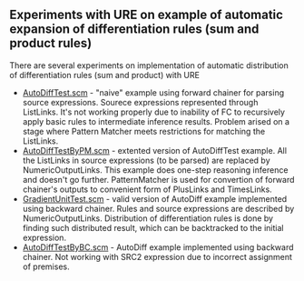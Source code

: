 ## Experiments with URE on example of automatic expansion of differentiation rules (sum and product rules)  

There are several experiments on implementation of automatic distribution of differentiation rules (sum and product) with URE

* [AutoDiffTest.scm](AutoDiffTest.scm)  - "naive" example using forward chainer for parsing source expressions. Sourece expressions represented through ListLinks.  It's not working properly due to inability of FC to recursively apply basic rules to intermediate inference results. Problem arised on a stage where Pattern Matcher meets restrictions for matching the ListLinks. 
* [AutoDiffTestByPM.scm](AutoDiffTestByPM.scm)  - extented version of AutoDiffTest example. All the ListLinks in source expressions (to be parsed) are replaced by NumericOutputLinks. This example does one-step reasoning inference and doesn't go further. PatternMatcher is used for convertion of forward chainer's outputs to convenient form of PlusLinks and TimesLinks.
* [GradientUnitTest.scm](GradientUnitTest.scm)  - valid version of AutoDiff example implemented using backward chainer. Rules and source expressions are described by NumericOutputLinks. Distribution of differentiation rules is done by finding such distributed result, which can be backtracked to the initial expression. 
* [AutoDiffTestByBC.scm](AutoDiffTestByBC.scm)  -  AutoDiff example implemented using backward chainer. Not working with SRC2 expression due to incorrect assignment of premises.

